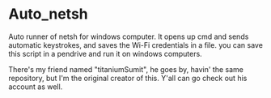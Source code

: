 # Auto_netsh

Auto runner of netsh for windows computer. It opens up cmd and sends automatic keystrokes, and saves the Wi-Fi credentials in a file. you can save this script in a pendrive and run it on windows computers.

There's my friend named "titaniumSumit", he goes by, havin' the same repository, but I'm the original creator of this. Y'all can go check out his account as well.
